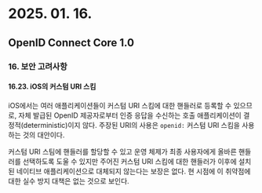 # 2025. 01. 16.

## OpenID Connect Core 1.0

### 16. 보안 고려사항

#### 16.23. iOS의 커스텀 URI 스킴

iOS에서는 여러 애플리케이션들이 커스텀 URI 스킴에 대한 핸들러로 등록할 수 있으므로, 자체 발급된 OpenID 제공자로부터 인증 응답을 수신하는 호출 애플리케이션이 결정적(deterministic)이지 않다. 주장된 URI의 사용은 `openid:` 커스텀 URI 스킴을 사용하는 것의 대안이다.

커스텀 URI 스팀에 핸들러를 할당할 수 있고 운영 체제가 최종 사용자에게 올바른 핸들러를 선택하도록 도울 수 있지만 주어진 커스텀 URI 스킴에 대한 핸들러가 이후에 설치된 네이티브 애플리케이션으로 대체되지 않는다는 보장은 없다. 현 시점에 이 취약점에 대한 실수 방지 대책은 없는 것으로 보인다.



